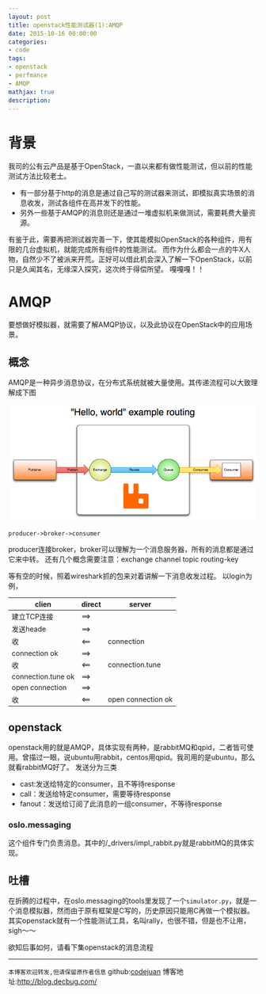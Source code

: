 ```yaml
---
layout: post
title: openstack性能测试器(1):AMQP
date: 2015-10-16 00:00:00
categories:
- code
tags: 
- openstack
- perfmance
- AMQP
mathjax: true
description: 
---
```


# 背景
我司的公有云产品是基于OpenStack，一直以来都有做性能测试，但以前的性能测试方法比较老土。

- 有一部分基于http的消息是通过自己写的测试器来测试，即模拟真实场景的消息收发，测试各组件在高并发下的性能。
- 另外一些基于AMQP的消息则还是通过一堆虚拟机来做测试，需要耗费大量资源。

有鉴于此，需要再把测试器完善一下，使其能模拟OpenStack的各种组件，用有限的几台虚拟机，就能完成所有组件的性能测试。
而作为什么都会一点的牛X人物，自然少不了被派来开荒。正好可以借此机会深入了解一下OpenStack，以前只是久闻其名，无缘深入探究，这次终于得偿所望。
嘎嘎嘎！！
<!--more-->

# AMQP
要想做好模拟器，就需要了解AMQP协议，以及此协议在OpenStack中的应用场景。

## 概念
AMQP是一种异步消息协议，在分布式系统就被大量使用。其传递流程可以大致理解成下图

![](https://github.com/CodeJuan/codejuan.github.io/blob/master/images/blog/amqp/hello-world-example-routing.png)
```
producer->broker->consumer
```
producer连接broker，broker可以理解为一个消息服务器，所有的消息都是通过它来中转。
还有几个概念需要注意：exchange channel topic routing-key


等有空的时候，照着wireshark抓的包来对着讲解一下消息收发过程。
以login为例，

clien|direct|server
-------|-------|----
建立TCP连接| ==>|
发送heade| ==>|
收| <==|connection
connection ok| ==>|
收| <==|connection.tune
connection.tune ok| ==>|
open connection| ==>|
收| <==|open connection ok


## openstack
openstack用的就是AMQP，具体实现有两种，是rabbitMQ和qpid，二者皆可使用。曾描过一眼，说ubuntu用rabbit，centos用qpid。我司用的是ubuntu，那么就看rabbitMQ好了。
发送分为三类
- cast:发送给特定的consumer，且不等待response
- call：发送给特定consumer，需要等待response
- fanout：发送给订阅了此消息的一组consumer，不等待response

### oslo.messaging
这个组件专门负责消息。其中的/_drivers/impl_rabbit.py就是rabbitMQ的具体实现。

## 吐槽
在折腾的过程中，在oslo.messaging的tools里发现了一个`simulator.py`，就是一个消息模拟器，然而由于原有框架是C写的，历史原因只能用C再做一个模拟器。
其实openstack就有一个性能测试工具，名叫rally，也很不错，但是也不让用，sigh～～


欲知后事如何，请看下集openstack的消息流程



----------------------------

`本博客欢迎转发,但请保留原作者信息`
github:[codejuan](https://github.com/CodeJuan)
博客地址:http://blog.decbug.com/


